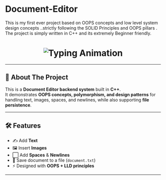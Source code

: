 # Document-Editor
 This is my first ever project based on OOPS concepts and low level system design concepts ..strictly following the SOLID Principles and OOPS pillars . The project is simply written in C++ and its extremely Beginner friendly.


 <h1 align="center">
  <img src="https://readme-typing-svg.herokuapp.com?font=Fira+Code&size=28&duration=3000&pause=1000&color=36BCF7&center=true&vCenter=true&width=600&lines=📝+C%2B%2B+Document+Editor;Practice+Project+using+OOPS+%7C+LLD+%7C+SOLID" alt="Typing Animation" />
</h1>


---

## 📌 About The Project
This is a **Document Editor backend system** built in **C++**.  
It demonstrates **OOPS concepts, polymorphism, and design patterns** for handling text, images, spaces, and newlines, while also supporting **file persistence**.

---

## 🛠️ Features
- ✍️ Add **Text**  
- 🖼️ Insert **Images**  
- ⬜ Add **Spaces** & **Newlines**  
- 💾 Save document to a file (`document.txt`)  
- ⚡ Designed with **OOPS + LLD principles**  

---
